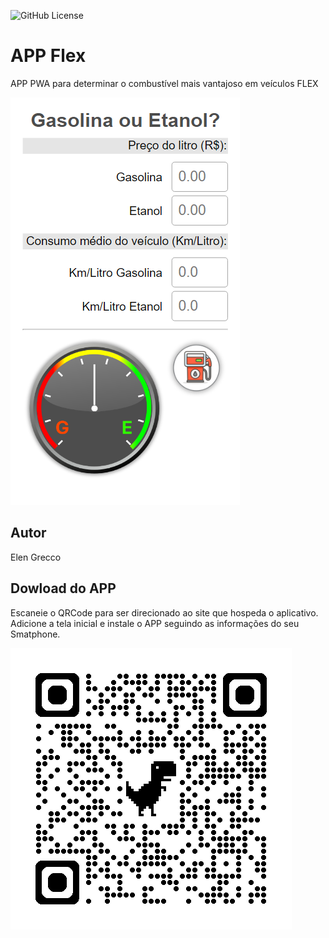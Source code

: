 ![GitHub License](https://img.shields.io/github/license/ElenGrecco/flexv2)


# APP Flex
APP PWA para determinar o combustível mais vantajoso em veículos FLEX

![](img/screenshot1.png)

## Autor
Elen Grecco
## Dowload do APP
Escaneie o QRCode para ser direcionado ao site que hospeda o aplicativo. Adicione a tela inicial e instale o APP seguindo as informações do seu Smatphone.

![](img/qrcode.png)
